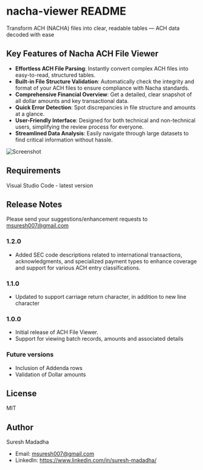 # nacha-viewer README

Transform ACH (NACHA) files into clear, readable tables — ACH data decoded with ease

## Key Features of Nacha ACH File Viewer

- **Effortless ACH File Parsing**: Instantly convert complex ACH files into easy-to-read, structured tables.
- **Built-in File Structure Validation**: Automatically check the integrity and format of your ACH files to ensure compliance with Nacha standards.
- **Comprehensive Financial Overview**: Get a detailed, clear snapshot of all dollar amounts and key transactional data.
- **Quick Error Detection**: Spot discrepancies in file structure and amounts at a glance.
- **User-Friendly Interface**: Designed for both technical and non-technical users, simplifying the review process for everyone.
- **Streamlined Data Analysis**: Easily navigate through large datasets to find critical information without hassle.

![Screenshot](https://i.imgur.com/V6U8cM9.png)

## Requirements

Visual Studio Code - latest version

## Release Notes
Please send your suggestions/enhancement requests to msuresh007@gmail.com 
### 1.2.0
- Added SEC code descriptions related to international transactions, acknowledgments, and specialized payment types to enhance coverage and support for various ACH entry classifications.
### 1.1.0

 - Updated to support carriage return character, in addition to new line character
 

### 1.0.0

 - Initial release of ACH File Viewer. 
 - Support for viewing batch records, amounts and associated details

### Future versions
- Inclusion of Addenda rows
- Validation of Dollar amounts 


## License

MIT

## Author 

Suresh Madadha 
- Email: msuresh007@gmail.com 
- LinkedIn: https://www.linkedin.com/in/suresh-madadha/ 

